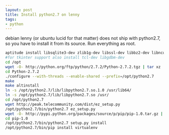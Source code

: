 ```yaml
---
layout: post
title: Install python2.7 on lenny
tags:
- python
---
```


debian lenny (or ubuntu lucid for that matter) does not ship with python2.7, so you have to install it from its source. Run everything as root.


``` sh
aptitude install libsqlite3-dev zlib1g-dev libssl-dev libbz2-dev libncurses5-dev libreadline6-dev
#for tkinter support also install tcl-dev libgdbm-dev
cd /opt
wget -O- http://python.org/ftp/python/2.7.2/Python-2.7.2.tgz | tar xz
cd Python-2.7.2
./configure --with-threads --enable-shared --prefix=/opt/python2.7
make
make altinstall
ln -s /opt/python2.7/lib/libpython2.7.so.1.0 /usr/lib64/
ln -s /opt/python2.7/lib/libpython2.7.so /usr/
cd /opt/python2.7
wget http://peak.telecommunity.com/dist/ez_setup.py
/opt/python2.7/bin/python2.7 ez_setup.py
wget -O- http://pypi.python.org/packages/source/p/pip/pip-1.0.tar.gz | tar xz
cd pip-1.0
/opt/python2.7/bin/python2.7 setup.py install
/opt/python2.7/bin/pip install virtualenv
```

